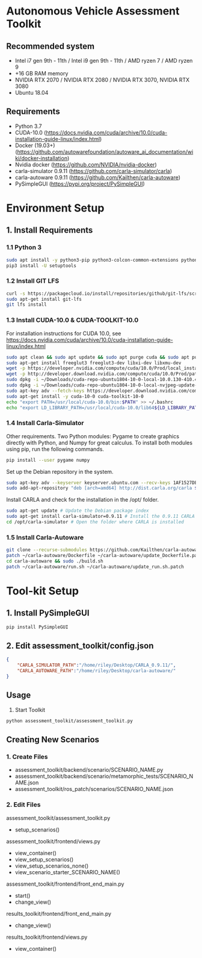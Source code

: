 
Autonomous Vehicle Assessment Toolkit
=====================================

## Recommended system

* Intel i7 gen 9th - 11th / Intel i9 gen 9th - 11th / AMD ryzen 7 / AMD ryzen 9
* +16 GB RAM memory 
* NVIDIA RTX 2070 / NVIDIA RTX 2080 / NVIDIA RTX 3070, NVIDIA RTX 3080
* Ubuntu 18.04

## Requirements
* Python 3.7
* CUDA-10.0 (https://docs.nvidia.com/cuda/archive/10.0/cuda-installation-guide-linux/index.html)
* Docker (19.03+) (https://github.com/autowarefoundation/autoware_ai_documentation/wiki/docker-installation)
* Nvidia docker (https://github.com/NVIDIA/nvidia-docker)
* carla-simulator 0.9.11 (https://github.com/carla-simulator/carla)
* carla-autoware 0.9.11 (https://github.com/Kailthen/carla-autoware)
* PySimpleGUI (https://pypi.org/project/PySimpleGUI)

# Environment Setup
## 1. Install Requirements

### 1.1 Python 3
```sh
sudo apt install -y python3-pip python3-colcon-common-extensions python3-setuptools python3-vcstool
pip3 install -U setuptools
```

### 1.2 Install GIT LFS

```sh 
curl -s https://packagecloud.io/install/repositories/github/git-lfs/script.deb.sh | sudo bash
sudo apt-get install git-lfs
git lfs install
```

### 1.3 Install CUDA-10.0 & CUDA-TOOLKIT-10.0
For installation instructions for CUDA 10.0, see https://docs.nvidia.com/cuda/archive/10.0/cuda-installation-guide-linux/index.html
```sh
sudo apt clean && sudo apt update && sudo apt purge cuda && sudo apt purge nvidia-* && sudo apt autoremove
sudo apt-get install freeglut3 freeglut3-dev libxi-dev libxmu-dev
wget -p https://developer.nvidia.com/compute/cuda/10.0/Prod/local_installers/cuda-repo-ubuntu1804-10-0-local-10.0.130-410.48_1.0-1_amd64 ~/Downloads
wget -p http://developer.download.nvidia.com/compute/cuda/10.0/Prod/patches/1/cuda-repo-ubuntu1804-10-0-local-nvjpeg-update-1_1.0-1_amd64.deb ~/Downloads
sudo dpkg -i ~/Downloads/cuda-repo-ubuntu1804-10-0-local-10.0.130-410.48_1.0-1_amd64.deb
sudo dpkg -i ~/Downloads/cuda-repo-ubuntu1804-10-0-local-nvjpeg-update-1_1.0-1_amd64.deb
sudo apt-key adv --fetch-keys https://developer.download.nvidia.com/compute/cuda/repos/ubuntu1804/x86_64/7fa2af80.pub
sudo apt-get install -y cuda-10-0 cuda-toolkit-10-0
echo "export PATH=/usr/local/cuda-10.0/bin:$PATH" >> ~/.bashrc
echo "export LD_LIBRARY_PATH=/usr/local/cuda-10.0/lib64${LD_LIBRARY_PATH:+:${LD_LIBRARY_PATH}}" >> ~/.bashrc
```

### 1.4 Install Carla-Simulator

Other requirements. Two Python modules: Pygame to create graphics directly with Python, and Numpy for great calculus.
To install both modules using pip, run the following commands.
```sh
pip install --user pygame numpy
```

Set up the Debian repository in the system.
```sh
sudo apt-key adv --keyserver keyserver.ubuntu.com --recv-keys 1AF1527DE64CB8D9
sudo add-apt-repository "deb [arch=amd64] http://dist.carla.org/carla $(lsb_release -sc) main"
```
Install CARLA and check for the installation in the /opt/ folder.
```sh
sudo apt-get update # Update the Debian package index
sudo apt-get install carla-simulator=0.9.11 # Install the 0.9.11 CARLA version
cd /opt/carla-simulator # Open the folder where CARLA is installed
```

### 1.5 Install Carla-Autoware

```sh 
git clone --recurse-submodules https://github.com/Kailthen/carla-autoware.git
patch ~/carla-autoware/Dockerfile ~/carla-autoware/update_Dockerfile.patch
cd carla-autoware && sudo ./build.sh
patch ~/carla-autoware/run.sh ~/carla-autoware/update_run.sh.patch
```
# Tool-kit Setup
## 1. Install PySimpleGUI
```sh
pip install PySimpleGUI
```

## 2. Edit assessment_toolkit/config.json 

```json
{
    "CARLA_SIMULATOR_PATH":"/home/riley/Desktop/CARLA_0.9.11/", 
    "CARLA_AUTOWARE_PATH":"/home/riley/Desktop/carla-autoware/"
}
```

## Usage
1. Start Toolkit 
```sh
python assessment_toolkit/assessment_toolkit.py
```


## Creating New Scenarios 

### 1. Create Files
- assessment_toolkit/backend/scenario/SCENARIO_NAME.py
- assessment_toolkit/backend/scenario/metamorphic_tests/SCENARIO_NAME.json
- assessment_toolkit/ros_patch/scenarios/SCENARIO_NAME.json

### 2. Edit Files
assessment_toolkit/assessment_toolkit.py
- setup_scenarios() 

assessment_toolkit/frontend/views.py
- view_container()
- view_setup_scenarios()
- view_setup_scenarios_none()
- view_scenario_starter_SCENARIO_NAME()

assessment_toolkit/frontend/front_end_main.py
- start()
- change_view()


results_toolkit/frontend/front_end_main.py
- change_view()

results_toolkit/frontend/views.py 
- view_container()

